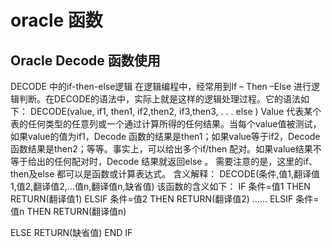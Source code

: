 # oracle 函数

## Oracle Decode 函数使用

DECODE 中的if-then-else逻辑
在逻辑编程中，经常用到If – Then –Else 进行逻辑判断。在DECODE的语法中，实际上就是这样的逻辑处理过程。它的语法如下：
DECODE(value, if1, then1, if2,then2, if3,then3, . . . else )
Value 代表某个表的任何类型的任意列或一个通过计算所得的任何结果。当每个value值被测试，如果value的值为if1，Decode 函数的结果是then1；如果value等于if2，Decode函数结果是then2；等等。事实上，可以给出多个if/then 配对。如果value结果不等于给出的任何配对时，Decode 结果就返回else 。
需要注意的是，这里的if、then及else 都可以是函数或计算表达式。
含义解释：
DECODE(条件,值1,翻译值1,值2,翻译值2,...值n,翻译值n,缺省值)
该函数的含义如下：
IF 条件=值1 THEN
RETURN(翻译值1)
ELSIF 条件=值2 THEN
RETURN(翻译值2)
......
ELSIF 条件=值n THEN
RETURN(翻译值n)

ELSE
RETURN(缺省值)
END IF